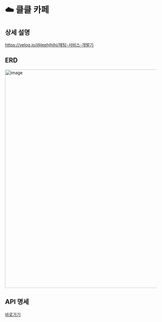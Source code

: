 # ☁️ 클클 카페
## 상세 설명
https://velog.io/@leehjhjhj/채팅-서비스-개발기
## ERD
<img width="722" alt="image" src="https://github.com/leehjhjhj/distributed-chatting-server/assets/102458609/5b35b3ae-eea9-44f5-923c-980d17f7b0d1">

## API 명세
[바로가기](https://www.notion.so/hyunjelee/11859ff876e94469bd10a986afe50b1c?v=629017f76b5041a9be1dd010a543d3af)

